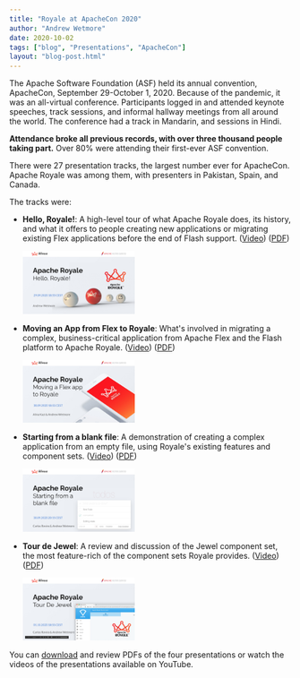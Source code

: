 ```yaml
---
title: "Royale at ApacheCon 2020"
author: "Andrew Wetmore"
date: 2020-10-02
tags: ["blog", "Presentations", "ApacheCon"]
layout: "blog-post.html"
---
```

The Apache Software Foundation (ASF) held its annual convention, ApacheCon, September 29-October 1, 2020. Because of the pandemic, it was an all-virtual conference. Participants logged in and attended keynote speeches, track sessions, and informal hallway meetings from all around the world. The conference had a track in Mandarin, and sessions in Hindi.

**Attendance broke all previous records, with over three thousand people taking part.** Over 80% were attending their first-ever ASF convention.

There were 27 presentation tracks, the largest number ever for ApacheCon. Apache Royale was among them, with presenters in Pakistan, Spain, and Canada.

The tracks were:

- **Hello, Royale!**: A high-level tour of what Apache Royale does, its history, and what it offers to people creating new applications or migrating existing Flex applications before the end of Flash support. ([Video](https://youtu.be/YLt85Nee4ks)) ([PDF](https://apache.github.io/royale-docs/presentations/HelloRoyale!-ApacheCon2020.pdf))

  <img src="/img/blog/apache-royale-track-1.png" width="200">

- **Moving an App from Flex to Royale**: What's involved in migrating a complex, business-critical application from Apache Flex and the Flash platform to Apache Royale. ([Video](https://youtu.be/O5WJ6nRPX40)) ([PDF](https://apache.github.io/royale-docs/presentations/MovingaFlexAppToRoyale-ApacheCon2020.pdf))

  <img src="/img/blog/apache-royale-track-2.png" width="200">

- **Starting from a blank file**: A demonstration of creating a complex application from an empty file, using Royale's existing features and component sets. ([Video](https://youtu.be/E-Fg5V5DxbY)) ([PDF](https://apache.github.io/royale-docs/presentations/StartingFromABlankFile-ApacheCon2020.pdf))

  <img src="/img/blog/apache-royale-track-3.png" width="200">

- **Tour de Jewel**: A review and discussion of the Jewel component set, the most feature-rich of the component sets Royale provides. ([Video](https://youtu.be/9Wdv-ooku3k)) ([PDF](https://apache.github.io/royale-docs/presentations/TourDeJewel-ApacheCon2020.pdf))

  <img src="/img/blog/apache-royale-track-4.png" width="200">

You can [download](https://apache.github.io/royale-docs/presentations/presentations.html) and review PDFs of the four presentations or watch the videos of the presentations available on YouTube.